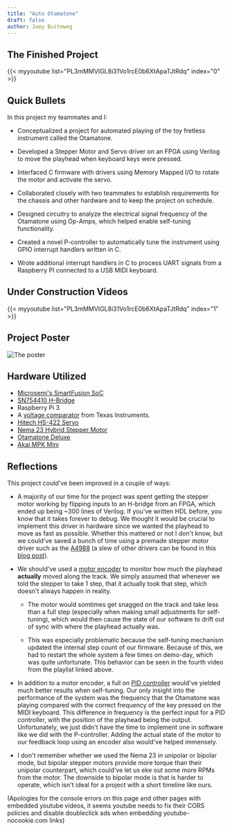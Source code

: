 ```yaml
---
title: "Auto Otamatone"
draft: false
author: Joey Buiteweg
---
```


## The Finished Project

{{< myyoutube list="PL3mMMVIGL8i31Vo1rcE0b6XtApaTJtRdq" index="0" >}}

## Quick Bullets

In this project my teammates and I:

- Conceptualized a project for automated playing of the toy fretless instrument called the Otamatone.

- Developed a Stepper Motor and Servo driver on an FPGA using Verilog to move the playhead when keyboard keys were pressed.

- Interfaced C firmware with drivers using Memory Mapped I/O to rotate the motor and activate the servo.

- Collaborated closely with two teammates to establish requirements for the chassis and other hardware and to keep the project on schedule.

- Designed circuitry to analyze the electrical signal frequency of the Otamatone using Op-Amps, which helped enable self-tuning functionality.

- Created a novel P-controller to automatically tune the instrument using GPIO interrupt handlers written in C.

- Wrote additional interrupt handlers in C to process UART signals from a Raspberry PI connected to a USB MIDI keyboard.

## Under Construction Videos

{{< myyoutube list="PL3mMMVIGL8i31Vo1rcE0b6XtApaTJtRdq" index="1" >}}

## Project Poster

![The poster](/373poster.jpg)

## Hardware Utilized

- [Microsemi\'s SmartFusion SoC](https://www.microsemi.com/product-directory/soc-fpgas/1693-smartfusion)
- [SN754410 H-Bridge](https://www.ti.com/lit/ds/symlink/sn754410.pdf)
- Raspberry Pi 3
- A [voltage comparator](https://www.ti.com/lit/ds/symlink/lm2903b.pdf?ts=1606512923694&ref_url=https%253A%252F%252Fwww.ti.com%252Famplifier-circuit%252Fcomparators%252Fproducts.html) from Texas Instruments.
- [Hitech HS-422 Servo](https://servodatabase.com/servo/hitec/hs-422)
- [Nema 23 Hybrid Stepper Motor](https://www.pololu.com/product/1476)
- [Otamatone Deluxe](https://otamatone.com/352/otamatone-deluxe/)
- [Akai MPK Mini](https://www.akaipro.com/mpk-mini-mkii)

## Reflections

This project could've been improved in a couple of ways:

- A majority of our time for the project was spent getting the stepper motor working by flipping inputs to an H-bridge from an FPGA, which ended up being ~300 lines of Verilog. If you've written HDL before, you know that it takes forever to debug. We thought it would be crucial to implement this driver in hardware since we wanted the playhead to move as fast as possible. Whether this mattered or not I don't know, but we could've saved a bunch of time using a premade stepper motor driver such as the [A4988](http://www.geeetech.com/Documents/A4988-Datasheet.pdf) (a slew of other drivers can be found in this [blog post](https://medium.com/jungletronics/quick-intro-to-motor-drivers-322e4929db44)).

- We should've used a [motor encoder](https://en.wikipedia.org/wiki/Rotary_encoder) to monitor how much the playhead **actually** moved along the track. We simply assumed that whenever we told the stepper to take 1 step, that it actually took that step, which doesn't always happen in reality.

  - The motor would somtimes get snagged on the track and take less than a full step (especially when making small adjustments for self-tuning), which would then cause the state of our software to drift out of sync with where the playhead actually was.

  - This was especially problematic because the self-tuning mechanism updated the internal step count of our firmware. Because of this, we had to restart the whole system a few times on demo-day, which was quite unfortunate. This behavior can be seen in the fourth video from the playlist linked above.

- In addition to a motor encoder, a full on [PID controller](https://en.wikipedia.org/wiki/PID_controller) would've yielded much better results when self-tuning. Our only insight into the performance of the system was the frequency that the Otamatone was playing compared with the correct frequency of the key pressed on the MIDI keyboard. This difference in frequency is the perfect input for a PID controller, with the position of the playhead being the output. Unfortunately, we just didn't have the time to implement one in software like we did with the P-controller. Adding the actual state of the motor to our feedback loop using an encoder also would've helped immensely.

- I don't remember whether we used the Nema 23 in unipolar or bipolar mode, but bipolar stepper motors provide more torque than their unipolar counterpart, which could've let us eke out some more RPMs from the motor. The downside to bipolar mode is that is harder to operate, which isn't ideal for a project with a short timeline like ours.

(Apologies for the console errors on this page and other pages with embedded youtube videos, it seems youtube needs to fix their CORS policies and disable doubleclick ads when embedding youtube-nocookie.com links)
